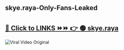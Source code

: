 
 ## skye.raya-Only-Fans-Leaked

# <h2><a href="https://clipsfans.com/skye.raya&ref=git">🔗 Click to LINKS ⏩⏩ 👉 🟢 skye.raya </a></h2>

<a href="https://clipsfans.com/skye.raya&ref=git" rel="nofollow" data-target="animated-image.originalLink"><img src="https://i.ibb.co.com/xMMVF88/686577567.gif" alt="Viral Video Original" style="max-width: 100%; display: inline-block;" data-target="animated-image.originalImage"></a>
